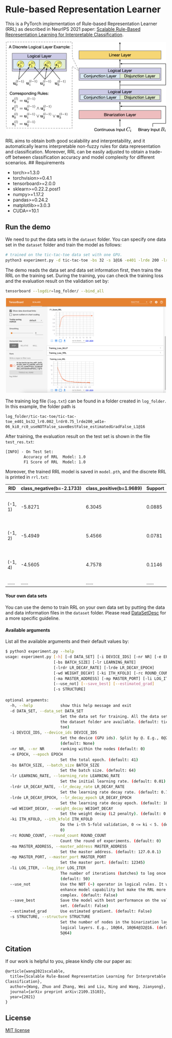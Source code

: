 # Rule-based Representation Learner
This is a PyTorch implementation of Rule-based Representation Learner (RRL) as described in NeurIPS 2021 paper:
[Scalable Rule-Based Representation Learning for Interpretable Classification](https://arxiv.org/abs/2109.15103).
<p align="center">
  <img src="appendix/RRL.png" alt="drawing" width="500"/>
</p>
RRL aims to obtain both good scalability and interpretability, and it automatically learns interpretable non-fuzzy rules for data representation and classification. Moreover, RRL can be easily adjusted to obtain a trade-off between classification accuracy and model complexity for different scenarios.
## Requirements

* torch>=1.3.0
* torchvision>=0.4.1
* tensorboard>=2.0.0
* sklearn>=0.22.2.post1
* numpy>=1.17.2
* pandas>=0.24.2
* matplotlib>=3.0.3
* CUDA==10.1

## Run the demo
We need to put the data sets in the `dataset` folder. You can specify one data set in the `dataset` folder and train the model as follows:

```bash
# trained on the tic-tac-toe data set with one GPU.
python3 experiment.py -d tic-tac-toe -bs 32 -s 1@16 -e401 -lrde 200 -lr 0.002 -ki 0 -mp 12481 -i 0 -wd 1e-6 &
```
The demo reads the data set and data set information first, then trains the RRL on the training set. 
During the training, you can check the training loss and the evaluation result on the validation set by:

```bash
tensorboard --logdir=log_folder/ --bind_all
```
<p align="center">
  <img src="appendix/TensorBoard.png" alt="drawing" width="500"/>
</p>

The training log file (`log.txt`) can be found in a folder created in `log_folder`. In this example, the folder path is 
```
log_folder/tic-tac-toe/tic-tac-toe_e401_bs32_lr0.002_lrdr0.75_lrde200_wd1e-06_ki0_rc0_useNOTFalse_saveBestFalse_estimatedGradFalse_L1@16
```
After training, the evaluation result on the test set is shown in the file `test_res.txt`:
```
[INFO] - On Test Set:
        Accuracy of RRL  Model: 1.0
        F1 Score of RRL  Model: 1.0
```

Moreover, the trained RRL model is saved in `model.pth`, and the discrete RRL is printed in `rrl.txt`:

|RID|class_negative(b=-2.1733)|class_positive(b=1.9689)|Support|Rule|
| ---- | ---- | ---- | ---- | ---- |
|(-1, 1)|-5.8271|6.3045|0.0885|3_x & 6_x & 9_x|
|(-1, 2)|-5.4949|5.4566|0.0781|7_x & 8_x & 9_x|
|(-1, 4)|-4.5605|4.7578|0.1146|1_x & 2_x & 3_x|
| ......| ...... | ...... | ...... | ...... |


#### Your own data sets

You can use the demo to train RRL on your own data set by putting the data and data information files in the `dataset` folder. Please read [DataSetDesc](dataset/README.md) for a more specific guideline.

#### Available arguments
List all the available arguments and their default values by:
```bash
$ python3 experiment.py --help
usage: experiment.py [-h] [-d DATA_SET] [-i DEVICE_IDS] [-nr NR] [-e EPOCH]
                     [-bs BATCH_SIZE] [-lr LEARNING_RATE]
                     [-lrdr LR_DECAY_RATE] [-lrde LR_DECAY_EPOCH]
                     [-wd WEIGHT_DECAY] [-ki ITH_KFOLD] [-rc ROUND_COUNT]
                     [-ma MASTER_ADDRESS] [-mp MASTER_PORT] [-li LOG_ITER]
                     [--use_not] [--save_best] [--estimated_grad]
                     [-s STRUCTURE]

optional arguments:
  -h, --help            show this help message and exit
  -d DATA_SET, --data_set DATA_SET
                        Set the data set for training. All the data sets in
                        the dataset folder are available. (default: tic-tac-
                        toe)
  -i DEVICE_IDS, --device_ids DEVICE_IDS
                        Set the device (GPU ids). Split by @. E.g., 0@2@3.
                        (default: None)
  -nr NR, --nr NR       ranking within the nodes (default: 0)
  -e EPOCH, --epoch EPOCH
                        Set the total epoch. (default: 41)
  -bs BATCH_SIZE, --batch_size BATCH_SIZE
                        Set the batch size. (default: 64)
  -lr LEARNING_RATE, --learning_rate LEARNING_RATE
                        Set the initial learning rate. (default: 0.01)
  -lrdr LR_DECAY_RATE, --lr_decay_rate LR_DECAY_RATE
                        Set the learning rate decay rate. (default: 0.75)
  -lrde LR_DECAY_EPOCH, --lr_decay_epoch LR_DECAY_EPOCH
                        Set the learning rate decay epoch. (default: 10)
  -wd WEIGHT_DECAY, --weight_decay WEIGHT_DECAY
                        Set the weight decay (L2 penalty). (default: 0.0)
  -ki ITH_KFOLD, --ith_kfold ITH_KFOLD
                        Do the i-th 5-fold validation, 0 <= ki < 5. (default:
                        0)
  -rc ROUND_COUNT, --round_count ROUND_COUNT
                        Count the round of experiments. (default: 0)
  -ma MASTER_ADDRESS, --master_address MASTER_ADDRESS
                        Set the master address. (default: 127.0.0.1)
  -mp MASTER_PORT, --master_port MASTER_PORT
                        Set the master port. (default: 12345)
  -li LOG_ITER, --log_iter LOG_ITER
                        The number of iterations (batches) to log once.
                        (default: 50)
  --use_not             Use the NOT (~) operator in logical rules. It will
                        enhance model capability but make the RRL more
                        complex. (default: False)
  --save_best           Save the model with best performance on the validation
                        set. (default: False)
  --estimated_grad      Use estimated gradient. (default: False)
  -s STRUCTURE, --structure STRUCTURE
                        Set the number of nodes in the binarization layer and
                        logical layers. E.g., 10@64, 10@64@32@16. (default:
                        5@64)
```
## Citation

If our work is helpful to you, please kindly cite our paper as:

```
@article{wang2021scalable,
  title={Scalable Rule-Based Representation Learning for Interpretable Classification},
  author={Wang, Zhuo and Zhang, Wei and Liu, Ning and Wang, Jianyong},
  journal={arXiv preprint arXiv:2109.15103},
  year={2021}
}
```

## License

[MIT license](LICENSE)
